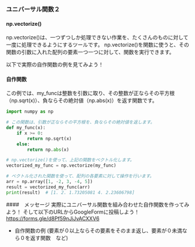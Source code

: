 ### ユニバーサル関数２
#### np.vectorize()
np.vectorize()は、一つずつしか処理できない作業を、たくさんのものに対して一度に処理できるようにするツールです。
np.vectorize()を関数に使うと、その関数の引数に入れた配列の要素一つ一つに対して、関数を実行できます。

以下で実際の自作関数の例を見てみよう！
#### 自作関数
この例では、my_funcは整数を引数に取り、その整数が正ならその平方根（np.sqrt(x)）、負ならその絶対値（np.abs(x)）を返す関数です。
```python
import numpy as np

# この関数は、引数が正ならその平方根を、負ならその絶対値を返します。
def my_func(x):
    if x >= 0:
        return np.sqrt(x)
    else:
        return np.abs(x)

# np.vectorize()を使って、上記の関数をベクトル化します。
vectorized_my_func = np.vectorize(my_func)

# ベクトル化された関数を使って、配列の各要素に対して操作を行います。
arr = np.array([1, -2, 3, -4, 5])
result = vectorized_my_func(arr)
print(result)  # [1. 2. 1.73205081 4. 2.23606798]
```
####　メッセージ
実際にユニバーサル関数を組み合わせた自作関数を作ってみよう！
そして以下のURLからGoogleFormに投稿しよう！
https://forms.gle/d8Pf59nJiJvACXXV6

- 自作関数の例
(要素が０以上ならその要素をそのまま返し、要素が０未満なら０を返す関数　など)